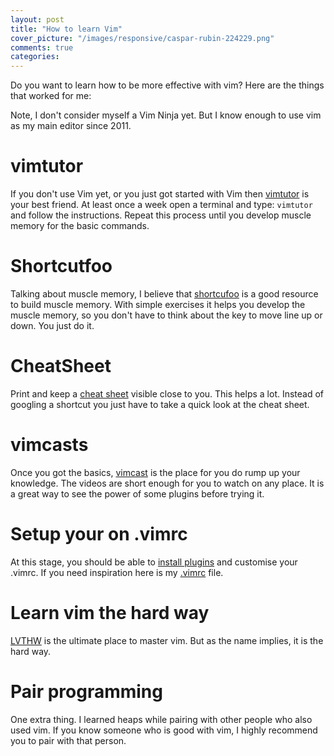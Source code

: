 ```yaml
---
layout: post
title: "How to learn Vim"
cover_picture: "/images/responsive/caspar-rubin-224229.png"
comments: true
categories:
---
```

Do you want to learn how to be more effective with vim? Here are the things that worked for me:
<!-- MORE -->
Note, I don't consider myself a Vim Ninja yet. But I know enough to use vim as my main editor since 2011.
# vimtutor

If you don't use Vim yet, or you just got started with Vim then [vimtutor](http://www2.geog.ucl.ac.uk/~plewis/teaching/unix/vimtutor) is your best friend.
At least once a week open a terminal and type: `vimtutor` and follow the instructions.
Repeat this process until you develop muscle memory for the basic commands.

# Shortcutfoo

Talking about muscle memory, I believe that [shortcufoo](http://www.shortcutfoo.com) is a good resource to build muscle memory.
With simple exercises it helps you develop the muscle memory, so you don't have to think about the key to move line up or down. You just do it.

# CheatSheet

Print and keep a [cheat sheet](http://www.viemu.com/a_vi_vim_graphical_cheat_sheet_tutorial.html) visible close to you. This helps a lot. Instead of googling a shortcut you just have to take a quick look at the cheat sheet.

# vimcasts
Once you got the basics, [vimcast](http://vimcasts.org) is the place for you do rump up your knowledge.
The videos are short enough for you to watch on any place. It is a great way to see the power of some plugins before trying it.

# Setup your on .vimrc
At this stage, you should be able to [install plugins](https://vimawesome.com/) and customise your .vimrc. If you need inspiration here is my [.vimrc](https://github.com/rogeralmeida/mydotfiles/blob/master/.vim/.vimrc) file.

# Learn vim the hard way
[LVTHW](http://learnvimscriptthehardway.stevelosh.com/) is the ultimate place to master vim. But as the name implies, it is the hard way.

# Pair programming
One extra thing. I learned heaps while pairing with other people who also used vim. If you know someone who is good with vim, I highly recommend you to pair with that person.
